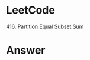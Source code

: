 # LeetCode
[416. Partition Equal Subset Sum](https://leetcode.com/problems/partition-equal-subset-sum/)

# Answer
```Cpp
``` 